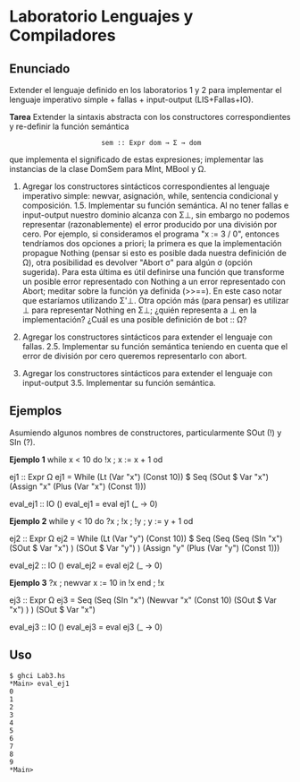 # Laboratorio Lenguajes y Compiladores #

## Enunciado ##

Extender el lenguaje definido en los laboratorios 1 y 2 para implementar
el lenguaje imperativo simple + fallas + input-output (LIS+Fallas+IO).

**Tarea**
Extender la sintaxis abstracta con los constructores correspondientes y 
re-definir la función semántica

                           sem :: Expr dom → Σ → dom

que implementa el significado de estas expresiones; implementar las instancias
de la clase DomSem para MInt, MBool y Ω.

1.   Agregar los constructores sintácticos correspondientes al lenguaje
     imperativo simple: newvar, asignación, while, sentencia condicional y
     composición.
1.5. Implementar su función semántica. Al no tener fallas e input-output nuestro
     dominio alcanza con Σ⊥, sin embargo no podemos representar (razonablemente)
     el error producido por una división por cero. Por ejemplo, si consideramos
     el programa "x := 3 / 0", entonces tendríamos dos opciones a priori; la
     primera es que la implementación propague Nothing (pensar si esto es
     posible dada nuestra definición de Ω), otra posibilidad es devolver "Abort
     σ" para algún σ (opción sugerida). Para esta última es útil definirse una
     función que transforme un posible error representado con Nothing a un error
     representado con Abort; meditar sobre la función ya definida (>>==). En
     este caso notar que estaríamos utilizando Σ'⊥. Otra opción más (para
     pensar) es utilizar ⊥ para representar Nothing en Σ⊥; ¿quién representa a ⊥
     en la implementación? ¿Cuál es una posible definición de bot :: Ω?

2.   Agregar los constructores sintácticos para extender el lenguaje con fallas.
2.5. Implementar su función semántica teniendo en cuenta que el error de
     división por cero queremos representarlo con abort.

3.   Agregar los constructores sintácticos para extender el lenguaje con
     input-output
3.5. Implementar su función semántica.

## Ejemplos ##

Asumiendo algunos nombres de constructores, particularmente SOut (!) y
SIn (?).

**Ejemplo 1**
while x < 10 do
  !x ;
  x := x + 1
od

ej1 :: Expr Ω
ej1 = While (Lt (Var "x") (Const 10)) $
            Seq (SOut $ Var "x")
                (Assign "x" (Plus (Var "x") (Const 1)))

eval_ej1 :: IO ()
eval_ej1 = eval ej1 (\_ -> 0)

**Ejemplo 2**
while y < 10 do
  ?x ;
  !x ;
  !y ;
  y := y + 1
od

ej2 :: Expr Ω
ej2 = While (Lt (Var "y") (Const 10)) $
            Seq (Seq (Seq (SIn "x")
                          (SOut $ Var "x")
                     )
                     (SOut $ Var "y")
                )
                (Assign "y" (Plus (Var "y") (Const 1)))

eval_ej2 :: IO ()
eval_ej2 = eval ej2 (\_ -> 0)

**Ejemplo 3**
?x ;
newvar x := 10 in !x end ;
!x

ej3 :: Expr Ω
ej3 = Seq (Seq (SIn "x")
               (Newvar "x" (Const 10)
                       (SOut $ Var "x")
               )
          )
          (SOut $ Var "x")

eval_ej3 :: IO ()
eval_ej3 = eval ej3 (\_ -> 0)

## Uso ##

```console
$ ghci Lab3.hs
*Main> eval_ej1
0
1
2
3
4
5
6
7
8
9
*Main>
```
